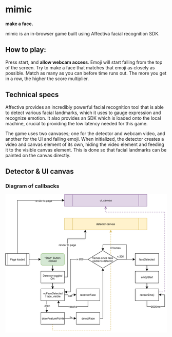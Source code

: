 # mimic

**make a face.**


mimic is an in-browser game built using Affectiva facial recognition SDK.


## How to play:

Press start, and __allow webcam access__.
Emoji will start falling from the top of the screen.
Try to make a face that matches that emoji as closely as possible.
Match as many as you can before time runs out.
The more you get in a row, the higher the score multiplier.

## Technical specs

Affectiva provides an incredibly powerful facial recognition tool that is able to detect various facial landmarks, which it uses to gauge expression and recognize emotion. It also provides an SDK which is loaded onto the local machine, crucial to providing the low latency needed for this game.

The game uses two canvases; one for the detector and webcam video, and another for the UI and falling emoji. When initialized, the detector creates a video and canvas element of its own, hiding the video element and feeding it to the visible canvas element. This is done so that facial landmarks can be painted on the canvas directly.

## Detector & UI canvas

### Diagram of callbacks

![diagram](https://github.com/kruulik/mimic/blob/master/assets/diagram.png)
